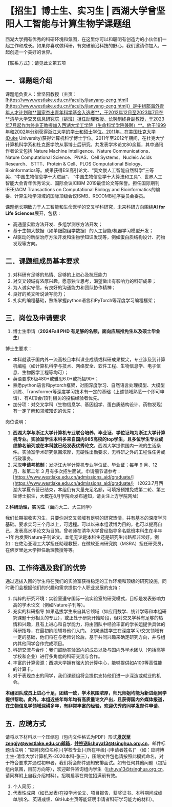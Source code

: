 # 【招生】博士生、实习生 | 西湖大学曾坚阳人工智能与计算生物学课题组

西湖大学拥有优秀的科研环境和氛围，在这里你可以和聪明有创造力的小伙伴们一起工作和成长。如果你喜欢做科研，有突破前沿科技的野心，我们邀请你加入，一起创造一个美好的世界。

【联系方式】：请见此文第五项

## 一．课题组介绍

课题组负责人：曾坚阳教授（主页：[https://www.westlake.edu.cn/faculty/jianyang-zeng.html](https://www.westlake.edu.cn/faculty/jianyang-zeng.html)）是中组部海外青年人才计划和**国家杰出青年科学基金入选者**，于2012年12月至2023年7月在**清华大学交叉信息研究院（姚班）担任助理教授、长聘制终身副教授，于2023年7月起作为终身正教授加入西湖大学工学院（生命科学学院兼聘）**。他于1999年和2002年分别获得浙江大学的学士和硕士学位。2011年，在美国杜克大学(Duke University)获得计算机科学博士学位。2011年至2012年期间，在杜克大学计算机科学系和杜克医学院从事博士后研究。共发表学术论文80余篇，其中通讯作者论文包括 Nature Machine Intelligence、Nature Communications、 Nature Computational Science、PNAS、Cell Systems、Nucleic Acids Research、 STTT、Protein & Cell、PLOS Computational Biology、Bioinformatics等。成果获得ESI高引论文、“吴文俊人工智能自然科学”三等奖、“中国生物信息学十大进展”、 “中国生物信息学十大算法和工具”、世界人工智能大会青年优秀论文、国际会议ICIBM 2019最佳论文等荣誉。担任国际期刊IEEE/ACM Transactions on Computational Biology and Bioinformatics的编委、计算生物学领域的国际顶级会议ISMB、RECOMB程序委员会委员。

课题组长期致力于人工智能和生命医学的交叉学科研究，未来科研方向围绕**AI for Life Sciences**展开，包括：
- 高通量实验方法开发、多组学测序方法开发；
- 基于生物大数据（如单细胞组学数据）的人工智能/机器学习模型开发；
- AI驱动的新型治疗方法开发和生物学知识发现等，例如蛋白质结构设计、药物发现等方向。

## 二．课题组成员基本要求

1. 对科研有足够的热情、足够的上进心及抗压能力
2. 对交叉领域有浓厚兴趣，愿意独立思考，渴望做出有影响力的科研成果；
3. 为人诚实守信，有良好的沟通能力和团队协作精神；
4. 良好的英文听说读写能力；
5. 扎实的编程基础，熟练掌握python语言和PyTorch等深度学习编程框架；

## 三．岗位及申请要求

1. 博士生申请（**2024Fall PHD 有足够的名额，面向应届推免生以及硕士毕业生**）

博士生要求：
- 本科就读于国内外一流高校且本科课业成绩或科研成果拔尖，专业涉及到计算机编程（如计算机科学与技术、网络安全、软件工程、生物信息学、电子信息、生物医学工程等均可）；
- 英语要求6级480+或雅思6.0+或托福90+；
- 熟悉python语言和pytorch框架，对图深度学习、自然语言处理模型、大模型训练、Transformer等深度学习技术有一定的基础（上述领域熟悉一个即可申请）、有AI顶会/顶刊相关的投稿经验者优先。
- 加分项：对交叉学科（生物信息学、基因组学、蛋白质结构设计、药物发现）有一定了解和领域知识的优先；

岗位说明：
1. **西湖大学与浙江大学计算机专业联合培养，毕业证、学位证均为浙江大学计算机专业。实验室学生本科多来自国内985高校的top学生，且多位学生专业成绩排名前列或在本科就已经发表优秀论文**。西湖大学提供国内一流的生活条件。实验室学术研究氛围浓厚，无硬性出勤要求，无科研之外的工程性任务或行政事务。
2. 采取**申请考核制**；发浙江大学计算机专业学位证、毕业证；每年 9 月、12 月、和第二年 3 月有多次招生面试。申请细节请参考：[https://www.westlake.edu.cn/admissions_aid/graduate/](https://www.westlake.edu.cn/admissions_aid/graduate/)
（2023.7月西湖大学夏令营已结束，本组仍有大量充足名额，可填报预推免或第二轮、第三轮博士招生，大概在8月学院会发布通知，请关注上方学院网址）

2.**科研助理，实习生**（面向大二、大三同学）

我们长期招收实习生，只要你对交叉领域有足够的研究热情，并有基本的深度学习基础。要求实习三个月以上，可远程。可以以来本组读博为目的，也可以提高自己，发表高水平论文为目的。曾老师在清华大学曾经指导多名姚班本科生在半年~1年内发表Nature子刊论文。本组无论是本科生还是研究生出路都非常好，例如：在佐治亚理工大学担任助理教授，在微软亚洲研究院（MSRA）担任研究员，在佛罗里达大学担任助理教授等等。

## 四、工作待遇及我们的优势

通过选拔入围的学生将在我们的实验室获得稳定的工作环境和顶级的研究设施，同时我们会根据他们的兴趣和需求提供个人职业发展的支持：

1. 纯粹的研究环境：实验室遵守国际一流实验室的研究模式，目标是发表影响力高的学术论文（例如Nature子刊等）。
2. 充实的科研指导
   如果选拔学生来自其它领域（如应用数学、统计学等和本组研究课题十分相关的专业），或正处于研究开始阶段，但对交叉学科有足够的热情和兴趣，且有上进心和自学能力，将由团队中经验丰富的学长姐提供具体的科研指导，在最初阶段辅导他们入门。
   如果选拔学生在深度学习/交叉领域有一定的基础，他们将在与老师讨论后，基于共同兴趣来确定研究方向，并与组内其他同学合作完成项目。
3. 科研交流与合作：我们鼓励实验室内的成员以及与国内外学术团队（包括高等学校和企业）进行多角度的科研交流与合作。
4. 丰富的计算资源：西湖大学拥有强大的计算中心，能够提供如A100等高性能的计算卡。
5. 对于表现杰出的同学，我们课题组将会提供支持他们进一步深造或就业的机会。

**本组团队成员上进心十足，团结一致，学术氛围浓厚，师兄师姐均能为新进组同学提供帮助。此外，本组近些年每年均有高质量论文产出，且获得国内外媒体报道，在生物信息学领域深耕多年，有非常丰富的经验，欢迎优秀的同学发邮件申请**。

## 五．应聘方式

请将以下材料以一个压缩包（包内文件格式为PDF）形式**发送至zengjy@westlake.edu.cn邮箱，并抄送lishuya13@tsinghua.org.cn**。邮件标题请注明：“应聘[岗位名称]-[学校专业]-[所在年级]-[申请者姓名]” （如：应聘博士生-清华大学计算机系-2020本科-张三），压缩文件包也请按照此模式命名，对于符合要求并通过初审者，我们将会邮件通知安排面试。如有任何其他问题（包括组内氛围，目前方向等），欢迎邮件咨询组内学生（lishuya13@tsinghua.org.cn, 请同样附上自我介绍材料）。招聘启事在岗位招满前有效。

1. 个人简历；
2. 代表性成果（如已发表/在投学术论文、项目报告、获奖证书、本科期间成绩单/排名、英语成绩、GitHub主页等能证明申请者科研学习能力的材料）。
